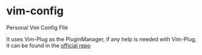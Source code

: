 # vim-config
Personal Vim Config FIle

It uses Vim-Plug as the PluginManager, if any help is needed with Vim-Plug, it can be found in the [official repo](https://github.com/junegunn/vim-plug)

